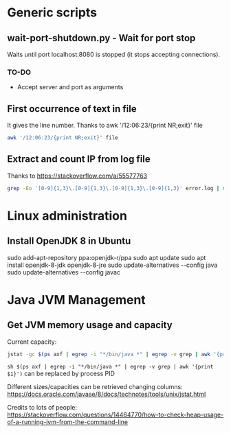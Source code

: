 # Generic scripts

## wait-port-shutdown.py - Wait for port stop
Waits until port localhost:8080 is stopped (it stops accepting connections).

### TO-DO
* Accept server and port as arguments

## First occurrence of text in file

It gives the line number. Thanks to awk '/12:06:23/{print NR;exit}' file

```sh
awk '/12:06:23/{print NR;exit}' file
```

## Extract and count IP from log file

Thanks to https://stackoverflow.com/a/55577763

```sh
grep -Eo '[0-9]{1,3}\.[0-9]{1,3}\.[0-9]{1,3}\.[0-9]{1,3}' error.log | sort | uniq -c | sort -nr > occurences.txt
```

# Linux administration
## Install OpenJDK 8 in Ubuntu
sudo add-apt-repository ppa:openjdk-r/ppa
sudo apt update
sudo apt install openjdk-8-jdk openjdk-8-jre
sudo update-alternatives --config java
sudo update-alternatives --config javac

# Java JVM Management

## Get JVM memory usage and capacity

Current capacity:

```sh
jstat -gc $(ps axf | egrep -i "*/bin/java *" | egrep -v grep | awk '{print $1}') | tail -n 1 | awk '{split($0,a," "); sum=(a[1]+a[2]+a[5]+a[7])/1024; print sum" MB"}'
```
```sh $(ps axf | egrep -i "*/bin/java *" | egrep -v grep | awk '{print $1}')``` can be replaced by process PID

Different sizes/capacities can be retrieved changing columns: https://docs.oracle.com/javase/8/docs/technotes/tools/unix/jstat.html

Credits to lots of people: https://stackoverflow.com/questions/14464770/how-to-check-heap-usage-of-a-running-jvm-from-the-command-line

